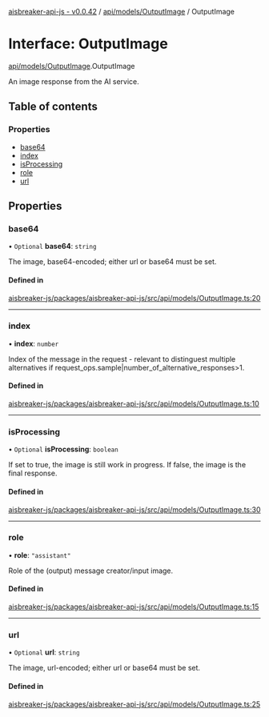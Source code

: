 [aisbreaker-api-js - v0.0.42](../README.md) / [api/models/OutputImage](../modules/api_models_OutputImage.md) / OutputImage

# Interface: OutputImage

[api/models/OutputImage](../modules/api_models_OutputImage.md).OutputImage

An image response from the AI service.

## Table of contents

### Properties

- [base64](api_models_OutputImage.OutputImage.md#base64)
- [index](api_models_OutputImage.OutputImage.md#index)
- [isProcessing](api_models_OutputImage.OutputImage.md#isprocessing)
- [role](api_models_OutputImage.OutputImage.md#role)
- [url](api_models_OutputImage.OutputImage.md#url)

## Properties

### base64

• `Optional` **base64**: `string`

The image, base64-encoded; either url or base64 must be set.

#### Defined in

[aisbreaker-js/packages/aisbreaker-api-js/src/api/models/OutputImage.ts:20](https://github.com/aisbreaker/aisbreaker-js/blob/develop/packages/aisbreaker-api-js/src/api/models/OutputImage.ts#L20)

___

### index

• **index**: `number`

Index of the message in the request - 
relevant to distinguest multiple alternatives if request_ops.sample|number_of_alternative_responses>1.

#### Defined in

[aisbreaker-js/packages/aisbreaker-api-js/src/api/models/OutputImage.ts:10](https://github.com/aisbreaker/aisbreaker-js/blob/develop/packages/aisbreaker-api-js/src/api/models/OutputImage.ts#L10)

___

### isProcessing

• `Optional` **isProcessing**: `boolean`

If set to true, the image is still work in progress. If false, the image is the final response.

#### Defined in

[aisbreaker-js/packages/aisbreaker-api-js/src/api/models/OutputImage.ts:30](https://github.com/aisbreaker/aisbreaker-js/blob/develop/packages/aisbreaker-api-js/src/api/models/OutputImage.ts#L30)

___

### role

• **role**: ``"assistant"``

Role of the (output) message creator/input image.

#### Defined in

[aisbreaker-js/packages/aisbreaker-api-js/src/api/models/OutputImage.ts:15](https://github.com/aisbreaker/aisbreaker-js/blob/develop/packages/aisbreaker-api-js/src/api/models/OutputImage.ts#L15)

___

### url

• `Optional` **url**: `string`

The image, url-encoded; either url or base64 must be set.

#### Defined in

[aisbreaker-js/packages/aisbreaker-api-js/src/api/models/OutputImage.ts:25](https://github.com/aisbreaker/aisbreaker-js/blob/develop/packages/aisbreaker-api-js/src/api/models/OutputImage.ts#L25)
